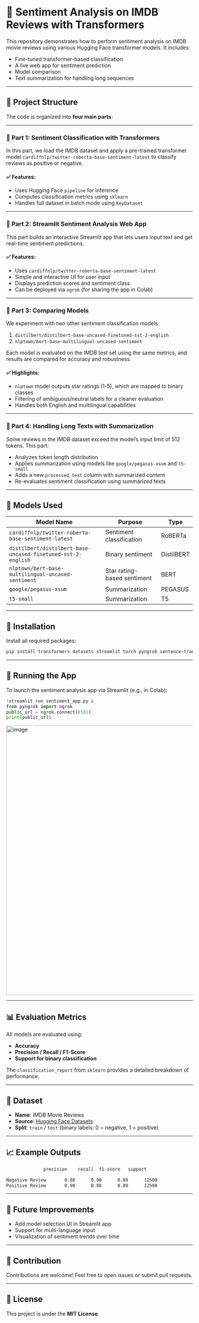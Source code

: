 # 🧠 Sentiment Analysis on IMDB Reviews with Transformers

This repository demonstrates how to perform sentiment analysis on IMDB movie reviews using various Hugging Face transformer models. It includes:

* Fine-tuned transformer-based classification
* A live web app for sentiment prediction
* Model comparison
* Text summarization for handling long sequences

---

## 📂 Project Structure

The code is organized into **four main parts**:

---

### **📌 Part 1: Sentiment Classification with Transformers**

In this part, we load the IMDB dataset and apply a pre-trained transformer model `cardiffnlp/twitter-roberta-base-sentiment-latest` to classify reviews as positive or negative.

#### ✅ Features:

* Uses Hugging Face `pipeline` for inference
* Computes classification metrics using `sklearn`
* Handles full dataset in batch mode using `KeyDataset`

---

### **📌 Part 2: Streamlit Sentiment Analysis Web App**

This part builds an interactive Streamlit app that lets users input text and get real-time sentiment predictions.

#### ✅ Features:

* Uses `cardiffnlp/twitter-roberta-base-sentiment-latest`
* Simple and interactive UI for user input
* Displays prediction scores and sentiment class
* Can be deployed via `ngrok` (for sharing the app in Colab)

---

### **📌 Part 3: Comparing Models**

We experiment with two other sentiment classification models:

1. `distilbert/distilbert-base-uncased-finetuned-sst-2-english`
2. `nlptown/bert-base-multilingual-uncased-sentiment`

Each model is evaluated on the IMDB test set using the same metrics, and results are compared for accuracy and robustness.

#### ✅ Highlights:

* `nlptown` model outputs star ratings (1-5), which are mapped to binary classes
* Filtering of ambiguous/neutral labels for a cleaner evaluation
* Handles both English and multilingual capabilities

---

### **📌 Part 4: Handling Long Texts with Summarization**

Some reviews in the IMDB dataset exceed the model’s input limit of 512 tokens. This part:

* Analyzes token length distribution
* Applies summarization using models like `google/pegasus-xsum` and `t5-small`
* Adds a new `processed_text` column with summarized content
* Re-evaluates sentiment classification using summarized texts

---

## 🧪 Models Used

| Model Name                                                   | Purpose                     | Type       |
| ------------------------------------------------------------ | --------------------------- | ---------- |
| `cardiffnlp/twitter-roberta-base-sentiment-latest`           | Sentiment classification    | RoBERTa    |
| `distilbert/distilbert-base-uncased-finetuned-sst-2-english` | Binary sentiment            | DistilBERT |
| `nlptown/bert-base-multilingual-uncased-sentiment`           | Star rating-based sentiment | BERT       |
| `google/pegasus-xsum`                                        | Summarization               | PEGASUS    |
| `t5-small`                                                   | Summarization               | T5         |

---

## 🧰 Installation

Install all required packages:

```bash
pip install transformers datasets streamlit torch pyngrok sentence-transformers
```

---

## 🚀 Running the App

To launch the sentiment analysis app via Streamlit (e.g., in Colab):

```python
!streamlit run sentiment_app.py &
from pyngrok import ngrok
public_url = ngrok.connect(8501)
print(public_url)
```
<img width="991" height="725" alt="image" src="https://github.com/user-attachments/assets/f2350606-0cd0-4dbd-8518-c895af38b8e3" />

---

## 📊 Evaluation Metrics

All models are evaluated using:

* **Accuracy**
* **Precision / Recall / F1-Score**
* **Support for binary classification**

The `classification_report` from `sklearn` provides a detailed breakdown of performance.

---

## 📎 Dataset

* **Name**: IMDB Movie Reviews
* **Source**: [Hugging Face Datasets](https://huggingface.co/datasets/imdb)
* **Split**: `train` / `test` (binary labels: 0 = negative, 1 = positive)

---

## 📈 Example Outputs

```bash
              precision    recall  f1-score   support

Negative Review       0.88      0.90      0.89      12500
Positive Review       0.90      0.88      0.89      12500
```

---

## 📌 Future Improvements

* Add model selection UI in Streamlit app
* Support for multi-language input
* Visualization of sentiment trends over time

---

## 🤝 Contribution

Contributions are welcome! Feel free to open issues or submit pull requests.

---

## 📜 License

This project is under the **MIT License**.

